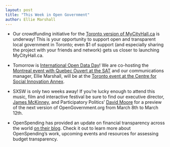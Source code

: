 ```yaml
---
layout: post
title: "This Week in Open Government"
author: Ellie Marshall
---
```

- Our crowdfunding initiative for the [Toronto version of MyCityHall.ca](http://igg.me/at/mycityhalltoronto/x/1598726) is underway! This is your opportunity to support open and transparent local government in Toronto; even $1 of support (and especially sharing the project with your friends and network) gets us closer to launching MyCityHall.ca. 

- Tomorrow is [International Open Data Day](http://opendataday.org/)! We are co-hosting the [Montreal event with Quebec Ouvert at the SAT](http://montreal2013.do101.org/index.php/Accueil) and our communications manager, Ellie Marshall, will be at the [Toronto event at the Centre for Social Innovation Annex](http://urbandigital.ca/events/2013/open-data-hackathon). 

- SXSW is only two weeks away! If you’re lucky enough to attend this music, film and interactive festival be sure to find our executive director, [James McKinney](http://www.opennorth.ca/team), and Participatory Politics’ [David Moore](http://www.participatorypolitics.org/about/our-staff/) for a preview of the next version of OpenGovernment.org from March 8th to March 12th. 

- OpenSpending has provided an update on financial transparency across the world [on their blog](http://openspending.org/blog/2013/02/22/OpenSpending-around-the-world.html). Check it out to learn more about OpenSpending’s work, upcoming events and resources for assessing budget transparency. 